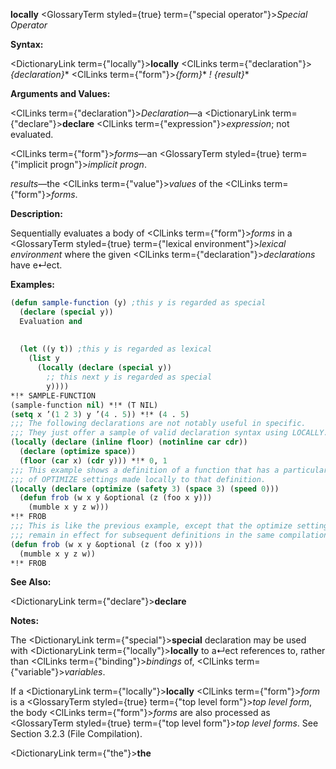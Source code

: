 **locally** <GlossaryTerm styled={true} term={"special operator"}><i>Special Operator</i></GlossaryTerm> 



**Syntax:** 



<DictionaryLink  term={"locally"}><b>locally</b></DictionaryLink> <ClLinks  term={"declaration"}><i>\{declaration\}</i></ClLinks>\* <ClLinks  term={"form"}><i>\{form\}</i></ClLinks>\* *! \{result\}*\* 



**Arguments and Values:** 



<ClLinks  term={"declaration"}><i>Declaration</i></ClLinks>—a <DictionaryLink  term={"declare"}><b>declare</b></DictionaryLink> <ClLinks  term={"expression"}><i>expression</i></ClLinks>; not evaluated. 



<ClLinks  term={"form"}><i>forms</i></ClLinks>—an <GlossaryTerm styled={true} term={"implicit progn"}><i>implicit progn</i></GlossaryTerm>. 



*results*—the <ClLinks  term={"value"}><i>values</i></ClLinks> of the <ClLinks  term={"form"}><i>forms</i></ClLinks>. 



**Description:** 



Sequentially evaluates a body of <ClLinks  term={"form"}><i>forms</i></ClLinks> in a <GlossaryTerm styled={true} term={"lexical environment"}><i>lexical environment</i></GlossaryTerm> where the given <ClLinks  term={"declaration"}><i>declarations</i></ClLinks> have e↵ect. 



**Examples:**
```lisp
(defun sample-function (y) ;this y is regarded as special 
  (declare (special y)) 
  Evaluation and 
  
  
  (let ((y t)) ;this y is regarded as lexical 
    (list y 
	  (locally (declare (special y)) 
	    ;; this next y is regarded as special 
	    y)))) 
*!* SAMPLE-FUNCTION 
(sample-function nil) *!* (T NIL) 
(setq x ’(1 2 3) y ’(4 . 5)) *!* (4 . 5) 
;;; The following declarations are not notably useful in specific. 
;;; They just offer a sample of valid declaration syntax using LOCALLY. 
(locally (declare (inline floor) (notinline car cdr)) 
  (declare (optimize space)) 
  (floor (car x) (cdr y))) *!* 0, 1 
;;; This example shows a definition of a function that has a particular set 
;;; of OPTIMIZE settings made locally to that definition. 
(locally (declare (optimize (safety 3) (space 3) (speed 0))) 
  (defun frob (w x y &optional (z (foo x y))) 
    (mumble x y z w))) 
*!* FROB 
;;; This is like the previous example, except that the optimize settings 
;;; remain in effect for subsequent definitions in the same compilation unit. (declaim (optimize (safety 3) (space 3) (speed 0))) 
(defun frob (w x y &optional (z (foo x y))) 
  (mumble x y z w)) 
*!* FROB 
```
**See Also:** 



<DictionaryLink  term={"declare"}><b>declare</b></DictionaryLink> 



**Notes:** 



The <DictionaryLink  term={"special"}><b>special</b></DictionaryLink> declaration may be used with <DictionaryLink  term={"locally"}><b>locally</b></DictionaryLink> to a↵ect references to, rather than <ClLinks  term={"binding"}><i>bindings</i></ClLinks> of, <ClLinks  term={"variable"}><i>variables</i></ClLinks>. 



If a <DictionaryLink  term={"locally"}><b>locally</b></DictionaryLink> <ClLinks  term={"form"}><i>form</i></ClLinks> is a <GlossaryTerm styled={true} term={"top level form"}><i>top level form</i></GlossaryTerm>, the body <ClLinks  term={"form"}><i>forms</i></ClLinks> are also processed as <GlossaryTerm styled={true} term={"top level form"}><i>top level forms</i></GlossaryTerm>. See Section 3.2.3 (File Compilation). 







 



 



<DictionaryLink  term={"the"}><b>the</b></DictionaryLink> 



